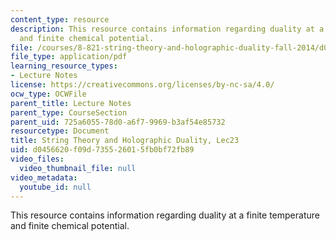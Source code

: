 ```yaml
---
content_type: resource
description: This resource contains information regarding duality at a finite temperature
  and finite chemical potential.
file: /courses/8-821-string-theory-and-holographic-duality-fall-2014/d0456620f09d735526015fb0bf72fb89_MIT8_821S15_Lec23.pdf
file_type: application/pdf
learning_resource_types:
- Lecture Notes
license: https://creativecommons.org/licenses/by-nc-sa/4.0/
ocw_type: OCWFile
parent_title: Lecture Notes
parent_type: CourseSection
parent_uid: 725a6055-78d0-a6f7-9969-b3af54e85732
resourcetype: Document
title: String Theory and Holographic Duality, Lec23
uid: d0456620-f09d-7355-2601-5fb0bf72fb89
video_files:
  video_thumbnail_file: null
video_metadata:
  youtube_id: null
---
```

This resource contains information regarding duality at a finite temperature and finite chemical potential.